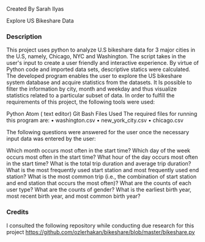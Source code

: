 Created By Sarah Ilyas		
	
Explore US Bikeshare Data 

### Description
This project uses python to analyze U.S bikeshare data for 3 major cities in the U.S, namely, Chicago, NYC and Washington.
The script takes in the user's  input to create a user friendly and  interactive experience. By virtue of Python code and imported data sets, descriptive statics were calculated. 
The developed program enables  the user to explore the US bikeshare system database and acquire  statistics from the datasets. It Is possible to  filter the information by city, month and weekday and thus visualize statistics related to a particular subset of data. 
In order to fulfill the requirements of this project, the following tools were used:

Python
Atom ( text editor)
Git Bash
Files Used
The required files for running this program are:
•	washington.csv
•	new_york_city.csv
•	chicago.csv

The following questions were answered for the user once the necessary input data was entered by the user:

Which month occurs most often in the start time?
Which day of the week occurs most often in the start time?
What hour of the day occurs most often in the start time?
What is the total trip duration and average trip duration?
What is the most frequently used start station and most frequently used end station?
What is the most common trip (i.e., the combination of start station and end station that occurs the most often)?
What are the counts of each user type?
What are the counts of gender?
What is the earliest birth year, most recent birth year, and most common birth year?



### Credits
I consulted the following repository while conducting due research for this project
https://github.com/ozlerhakan/bikeshare/blob/master/bikeshare.py
